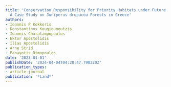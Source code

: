 ```yaml
---
title: 'Conservation Responsibility for Priority Habitats under Future Climate Conditions:
  A Case Study on Juniperus drupacea Forests in Greece'
authors:
- Ioannis P Kokkoris
- Konstantinos Kougioumoutzis
- Ioannis Charalampopoulos
- Ektor Apostolidis
- Ilias Apostolidis
- Arne Strid
- Panayotis Dimopoulos
date: '2023-01-01'
publishDate: '2024-04-04T04:28:47.790220Z'
publication_types:
- article-journal
publication: '*Land*'
---
```


